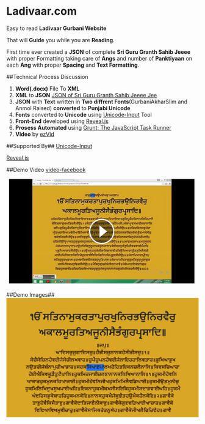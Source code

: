 Ladivaar.com
==============

Easy to read **Ladivaar Gurbani Website**

That will **Guide** you while you are **Reading**.

First time ever created a **JSON** of complete **Sri Guru Granth Sahib Jeeee** with proper Formatting taking care of **Angs** and number of **Panktiyaan** on each **Ang** with proper **Spacing** and **Text Formatting**.

##Technical Process Discussion
 1. **Word(.docx)** File To **XML**
 2. **XML** to **JSON** [JSON of Sri Guru Granth Sahib Jeeee Jee](https://raw.githubusercontent.com/harpreetkhalsagtbit/ladivaar/master/SGGS.json)
 3. **JSON** with **Text** written in **Two diffrent Fonts**(GurbaniAkharSlim and Anmol Raised) **converted** to **Punjabi Unicode**
 4. **Fonts** converted to **Unicode** using [Unicode-Input](https://github.com/harpreetkhalsagtbit/Unicode-Input) Tool
 5. **Front-End** developed using [Reveal.js](https://github.com/hakimel/reveal.js)
 6. **Prosess Automated** using [Grunt: The JavaScript Task Runner](http://gruntjs.com/)
 7. **Video** by [ezVid](http://www.ezvid.com/)

##Supported By##
[Unicode-Input](https://github.com/harpreetkhalsagtbit/Unicode-Input)

[Reveal.js](https://github.com/hakimel/reveal.js)

##Demo Video
[video-facebook](https://www.facebook.com/video.php?v=10206886710032648&set=vb.1424264057&type=2&theater)

[![video-facebook](https://raw.githubusercontent.com/harpreetkhalsagtbit/ladivaar/lazyLoadSlides/assets/video%20sample.png)](https://www.facebook.com/video.php?v=10206886710032648&set=vb.1424264057&type=2&theater)

##Demo Images##
![Waheguru](/assets/larivarpadchedhighlighter.png?raw=true)

